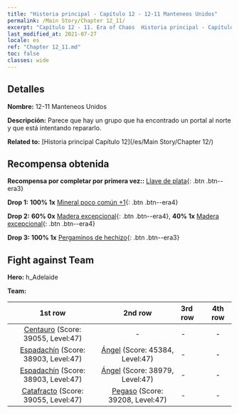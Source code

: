 ```yaml
---
title: "Historia principal - Capítulo 12 - 12-11 Manteneos Unidos"
permalink: /Main Story/Chapter 12_11/
excerpt: "Capítulo 12 - 11. Era of Chaos  Historia principal - Capítulo 12_11. 12-11 Manteneos Unidos"
last_modified_at: 2021-07-27
locale: es
ref: "Chapter 12_11.md"
toc: false
classes: wide
---
```


## Detalles

 **Nombre:** 12-11 Manteneos Unidos

 **Descripción:** Parece que hay un grupo que ha encontrado un portal al norte y que está intentando repararlo.

 **Related to:** [Historia principal Capítulo 12](/es/Main Story/Chapter 12/)

## Recompensa obtenida

 **Recompensa por completar por primera vez::** [Llave de plata](/ItemsES/con_693/){: .btn .btn--era3}

 **Drop 1:** **100% 1x** [Mineral poco común +1](/ItemsES/mat_40/){: .btn .btn--era4}

 **Drop 2:** **60% 0x** [Madera excepcional](/ItemsES/mat_34/){: .btn .btn--era4}, **40% 1x** [Madera excepcional](/ItemsES/mat_34/){: .btn .btn--era4}

 **Drop 3:** **100% 1x** [Pergaminos de hechizo](/ItemsES/con_694/){: .btn .btn--era3}


## Fight against Team
 **Hero:** h_Adelaide

 **Team:**


  | 1st row | 2nd row | 3rd row | 4th row |
  |:----:|:----:|:----|:----:|
  | [Centauro](/es/units/Centaur/) (Score: 39055, Level:47)  | - | - | - |
  | [Espadachín](/es/units/Swordsman/) (Score: 38903, Level:47)  | [Ángel](/es/units/Angel/) (Score: 45384, Level:47)  | - | - |
  | [Espadachín](/es/units/Swordsman/) (Score: 38903, Level:47)  | [Ángel](/es/units/Angel/) (Score: 38979, Level:47)  | - | - |
  | [Catafracto](/es/units/Cavalier/) (Score: 39055, Level:47)  | [Pegaso](/es/units/Pegasus/) (Score: 39208, Level:47)  | - | - |


